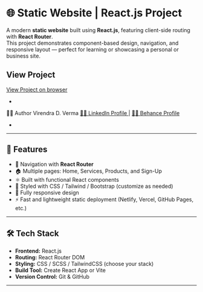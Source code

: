 # 🌐 Static Website | React.js Project

A modern **static website** built using **React.js**, featuring client-side routing with **React Router**.  
This project demonstrates component-based design, navigation, and responsive layout — perfect for learning or showcasing a personal or business site.


## View Project ##
<a href="https://vdharmendra.github.io/Static-React-Js-WebSite-Reactjs-Small-Project">View Project on browser</a>

- 
👨‍💻 Author
Virendra D. Verma
<a href="https://www.linkedin.com/in/dharmendraverma95/" target="_blank">🧑‍💻 LinkedIn Profile </a> | <a href="https://www.behance.net/dhirukumar" target="_blank">🧑‍💻 Behance Profile </a>

- 

---

## 🚀 Features

- 🧭 Navigation with **React Router**
- 🏠 Multiple pages: Home, Services, Products, and Sign-Up
- ⚛️ Built with functional React components
- 💅 Styled with CSS / Tailwind / Bootstrap (customize as needed)
- 📱 Fully responsive design
- ⚡ Fast and lightweight static deployment (Netlify, Vercel, GitHub Pages, etc.)

---

## 🛠️ Tech Stack

- **Frontend:** React.js  
- **Routing:** React Router DOM  
- **Styling:** CSS / SCSS / TailwindCSS (choose your stack)  
- **Build Tool:** Create React App or Vite  
- **Version Control:** Git & GitHub  

---
